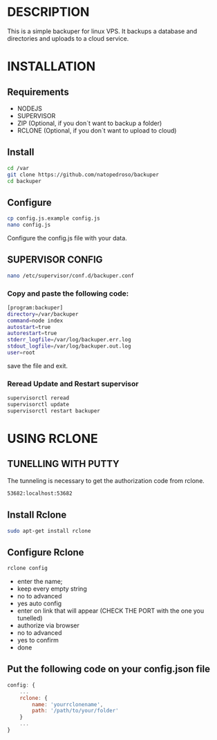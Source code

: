 # DESCRIPTION
This is a simple backuper for linux VPS. 
It backups a database and directories and uploads to a cloud service.

# INSTALLATION

## Requirements
- NODEJS
- SUPERVISOR
- ZIP (Optional, if you don´t want to backup a folder)
- RCLONE (Optional, if you don´t want to upload to cloud)

## Install
```bash
cd /var
git clone https://github.com/natopedroso/backuper
cd backuper
```

## Configure
```bash
cp config.js.example config.js
nano config.js
```
Configure the config.js file with your data.

## SUPERVISOR CONFIG
```bash
nano /etc/supervisor/conf.d/backuper.conf
```

### Copy and paste the following code:
```bash
[program:backuper]
directory=/var/backuper
command=node index
autostart=true
autorestart=true
stderr_logfile=/var/log/backuper.err.log
stdout_logfile=/var/log/backuper.out.log
user=root
```
save the file and exit.

### Reread Update and Restart supervisor
```bash
supervisorctl reread
supervisorctl update
supervisorctl restart backuper
```

# USING RCLONE

## TUNELLING WITH PUTTY
The tunneling is necessary to get the authorization code from rclone.
```bash
53682:localhost:53682
```

## Install Rclone
```bash
sudo apt-get install rclone
```


## Configure Rclone
```bash
rclone config
```
- enter the name;
- keep every empty string
- no to advanced
- yes auto config 
- enter on link that will appear (CHECK THE PORT with the one you tunelled)
- authorize via browser
- no to advanced
- yes to confirm
- done

## Put the following code on your config.json file
```javascript
config: {
    ...
    rclone: {
        name: 'yourrclonename',
        path: '/path/to/your/folder'
    }
    ...
}
```






